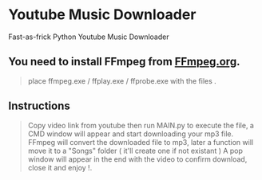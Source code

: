 # Youtube Music Downloader
Fast-as-frick Python Youtube Music Downloader
## You need to install FFmpeg from [FFmpeg.org](https://www.ffmpeg.org/).

> place ffmpeg.exe / ffplay.exe / ffprobe.exe with the files .

## Instructions

  >Copy video link from youtube then run MAIN.py to execute the file, a CMD window will appear and start downloading your mp3 file.
  >FFmpeg will convert the downloaded file to mp3, later a function will move it to a "Songs" folder ( it'll create one if not existant )
  >A pop window will appear in the end with the video to confirm download, close it and enjoy !. 
